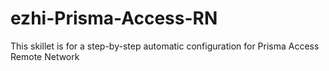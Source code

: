 # ezhi-Prisma-Access-RN
This skillet is for a step-by-step automatic configuration for Prisma Access Remote Network
